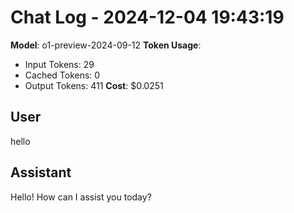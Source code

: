 # Chat Log - 2024-12-04 19:43:19
**Model**: o1-preview-2024-09-12
**Token Usage**:
- Input Tokens: 29
- Cached Tokens: 0
- Output Tokens: 411
**Cost**: $0.0251

## User
hello

## Assistant
Hello! How can I assist you today?

